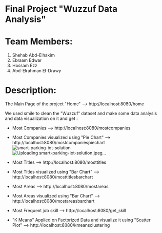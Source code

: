 # Final Project "Wuzzuf Data Analysis"

# Team Members:
1. Shehab Abd-Elhakim
2. Ebraam Edwar
3. Hossam Ezz
4. Abd-Elrahman El-Drawy

# Description:
The Main Page of the project "Home" --> http://localhost:8080/home

We used smile to clean the "Wuzzuf" dataset and make some data analysis and data visualization on it and get :

- Most Companies --> http://localhost:8080/mostcompanies
- Most Companies visualized using "Pie Chart" --> http://localhost:8080/mostcompaniespiechart![smart-parking-iot-solution](https://user-images.githubusercontent.com/57042925/160412775-684e8566-deaa-4884-a2fe-38e5579488c3.jpeg)
![Uploading smart-parking-iot-solution.jpeg…]()


- Most Titles --> http://localhost:8080/mosttitles
- Most Titles visualized using "Bar Chart" --> http://localhost:8080/mosttitlesbarchart

- Most Areas --> http://localhost:8080/mostareas
- Most Areas visualized using "Bar Chart" --> http://localhost:8080/mostareasbarchart

- Most Frequent job skill --> http://localhost:8080/get_skill

- "K Means" Applied on Factorized Data and visualize it using "Scatter Plot" --> http://localhost:8080/kmeansclustering
